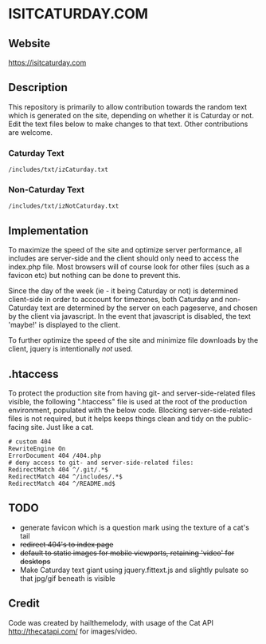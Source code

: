 # ISITCATURDAY.COM #

## Website ##

https://isitcaturday.com

## Description ##

This repository is primarily to allow contribution towards the random text which is generated on the site, depending on whether it is Caturday or not. Edit the text files below to make changes to that text. Other contributions are welcome.

### Caturday Text ###

```
/includes/txt/izCaturday.txt
```

### Non-Caturday Text ###

```
/includes/txt/izNotCaturday.txt
```

## Implementation ##

To maximize the speed of the site and optimize server performance, all includes are server-side and the client should only need to access the index.php file. Most browsers will of course look for other files (such as a favicon etc) but nothing can be done to prevent this. 

Since the day of the week (ie - it being Caturday or not) is determined client-side in order to acccount for timezones, both Caturday and non-Caturday text are determined by the server on each pageserve, and chosen by the client via javascript. In the event that javascript is disabled, the text 'maybe!' is displayed to the client.

To further optimize the speed of the site and minimize file downloads by the client, jquery is intentionally *not* used.

## .htaccess ##

To protect the production site from having git- and server-side-related files visible, the following ".htaccess" file is used at the root of the production environment, populated with the below code. Blocking server-side-related files is not required, but it helps keeps things clean and tidy on the public-facing site. Just like a cat.

```apacheconf
# custom 404
RewriteEngine On
ErrorDocument 404 /404.php
# deny access to git- and server-side-related files:
RedirectMatch 404 ^/.git/.*$
RedirectMatch 404 ^/includes/.*$
RedirectMatch 404 ^/README.md$
```

## TODO ##

* generate favicon which is a question mark using the texture of a cat's tail
* ~~redirect 404's to index page~~
* ~~default to static images for mobile viewports, retaining 'video' for desktops~~
* Make Caturday text giant using jquery.fittext.js and slightly pulsate so that jpg/gif beneath is visible

## Credit ##

Code was created by hailthemelody, with usage of the Cat API http://thecatapi.com/ for images/video.
